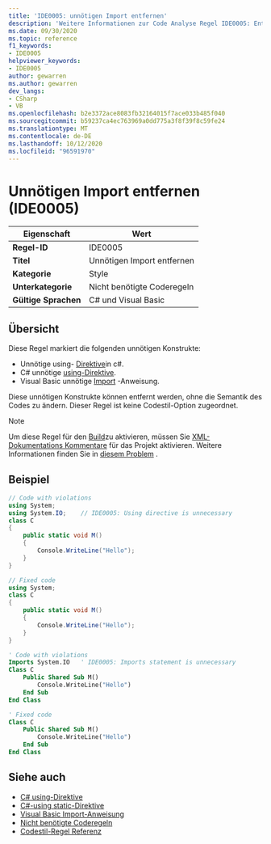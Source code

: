 ```yaml
---
title: 'IDE0005: unnötigen Import entfernen'
description: 'Weitere Informationen zur Code Analyse Regel IDE0005: Entfernen von unnötigem Import'
ms.date: 09/30/2020
ms.topic: reference
f1_keywords:
- IDE0005
helpviewer_keywords:
- IDE0005
author: gewarren
ms.author: gewarren
dev_langs:
- CSharp
- VB
ms.openlocfilehash: b2e3372ace8083fb32164015f7ace033b485f040
ms.sourcegitcommit: b59237ca4ec763969a0dd775a3f8f39f8c59fe24
ms.translationtype: MT
ms.contentlocale: de-DE
ms.lasthandoff: 10/12/2020
ms.locfileid: "96591970"
---
```

# <a name="remove-unnecessary-import-ide0005"></a>Unnötigen Import entfernen (IDE0005)

|Eigenschaft|Wert|
|-|-|
| **Regel-ID** | IDE0005 |
| **Titel** | Unnötigen Import entfernen |
| **Kategorie** | Style |
| **Unterkategorie** | Nicht benötigte Coderegeln |
| **Gültige Sprachen** | C# und Visual Basic |

## <a name="overview"></a>Übersicht

Diese Regel markiert die folgenden unnötigen Konstrukte:

- Unnötige using- [Direktive](../../../csharp/language-reference/keywords/using-directive.md)in c#.
- C# unnötige [using-Direktive](../../../csharp/language-reference/keywords/using-static.md).
- Visual Basic unnötige [Import](../../../visual-basic/language-reference/statements/imports-statement-net-namespace-and-type.md) -Anweisung.

 Diese unnötigen Konstrukte können entfernt werden, ohne die Semantik des Codes zu ändern. Dieser Regel ist keine Codestil-Option zugeordnet.

> [!NOTE]
> Um diese Regel für den [Build](../overview.md#code-style-analysis)zu aktivieren, müssen Sie [XML-Dokumentations Kommentare](../../../csharp/codedoc.md) für das Projekt aktivieren. Weitere Informationen finden Sie in [diesem Problem](https://github.com/dotnet/roslyn/issues/41640) .

## <a name="example"></a>Beispiel

```csharp
// Code with violations
using System;
using System.IO;    // IDE0005: Using directive is unnecessary
class C
{
    public static void M()
    {
        Console.WriteLine("Hello");
    }
}

// Fixed code
using System;
class C
{
    public static void M()
    {
        Console.WriteLine("Hello");
    }
}
```

```vb
' Code with violations
Imports System.IO   ' IDE0005: Imports statement is unnecessary
Class C
    Public Shared Sub M()
        Console.WriteLine("Hello")
    End Sub
End Class

' Fixed code
Class C
    Public Shared Sub M()
        Console.WriteLine("Hello")
    End Sub
End Class
```

## <a name="see-also"></a>Siehe auch

- [C# using-Direktive](../../../csharp/language-reference/keywords/using-directive.md)
- [C#-using static-Direktive](../../../csharp/language-reference/keywords/using-static.md)
- [Visual Basic Import-Anweisung](../../../visual-basic/language-reference/statements/imports-statement-net-namespace-and-type.md)
- [Nicht benötigte Coderegeln](unnecessary-code-rules.md)
- [Codestil-Regel Referenz](index.md)
